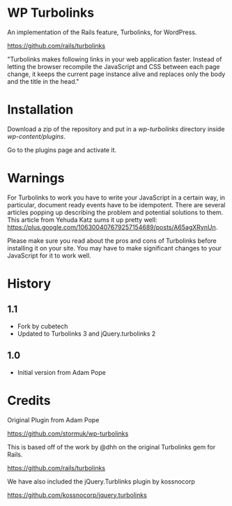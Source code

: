 # WP Turbolinks

An implementation of the Rails feature, Turbolinks, for WordPress.

https://github.com/rails/turbolinks

"Turbolinks makes following links in your web application faster. Instead of letting the browser recompile the JavaScript and CSS between each page change, it keeps the current page instance alive and replaces only the body and the title in the head."

# Installation

Download a zip of the repository and put in a *wp-turbolinks* directory inside
*wp-content/plugins*.

Go to the plugins page and activate it.

# Warnings

For Turbolinks to work you have to write your JavaScript in a certain way, in particular, document ready events have to be idempotent.  There are several articles popping up describing the problem and potential solutions to them.  This article from Yehuda Katz sums it up pretty well: https://plus.google.com/106300407679257154689/posts/A65agXRynUn.

Please make sure you read about the pros and cons of Turbolinks before installing it on your site.  You may have to make significant changes to your JavaScript for it to work well.


# History

## 1.1

* Fork by cubetech
* Updated to Turbolinks 3 and jQuery.turbolinks 2

## 1.0

* Initial version from Adam Pope


# Credits

Original Plugin from Adam Pope

https://github.com/stormuk/wp-turbolinks

This is based off of the work by @dhh on the original Turbolinks gem for Rails.

https://github.com/rails/turbolinks

We have also included the jQuery.Turblinks plugin by kossnocorp

https://github.com/kossnocorp/jquery.turbolinks
